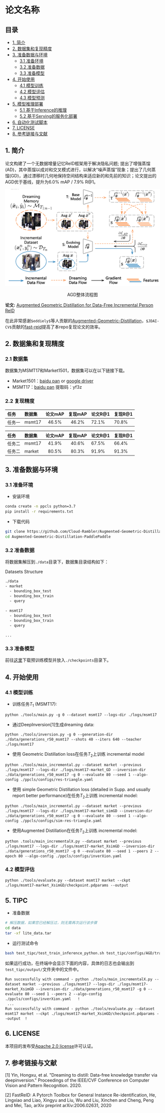 # 论文名称

## 目录

- [1. 简介]()
- [2. 数据集和复现精度]()
- [3. 准备数据与环境]()
    - [3.1 准备环境]()
    - [3.2 准备数据]()
    - [3.3 准备模型]()
- [4. 开始使用]()
    - [4.1 模型训练]()
    - [4.2 模型评估]()
    - [4.3 模型预测]()
- [5. 模型推理部署]()
    - [5.1 基于Inference的推理]()
    - [5.2 基于Serving的服务化部署]()
- [6. 自动化测试脚本]()
- [7. LICENSE]()
- [8. 参考链接与文献]()


## 1. 简介

论文构建了一个无数据增量记忆ReID框架用于解决隐私问题;
提出了增强蒸馏(AD)，其中蒸馏以成对和交叉模式进行，以解决“噪声蒸馏”现象；提出了几何蒸馏(GD)，通过漂移时几何地保持空间结构来适应新的和先前的知识；论文提出的AGD优于基线，提升为6.0% mAP / 7.9% R@1。

<div align="center">
<img src="./images/pipeline.png"  width = "600" />
<p>AGD整体流程图</p>
</div>

**论文:** [Augmented Geometric Distillation for Data-Free Incremental Person ReID](https://openaccess.thecvf.com/content/CVPR2022/html/Lu_Augmented_Geometric_Distillation_for_Data-Free_Incremental_Person_ReID_CVPR_2022_paper.html)



在此非常感谢`$eddiely$`等人贡献的[Augmented-Geometric-Distillation](https://github.com/eddielyc/Augmented-Geometric-Distillation)，`$JDAI-CV$`贡献的[fast-reid](https://github.com/JDAI-CV/fast-reid)提高了本repo复现论文的效率。



## 2. 数据集和复现精度

### 2.1 数据集
数据集为MSMT17和Market1501，数据集可以在以下链接下载。
* Market1501：[baidu pan](https://pan.baidu.com/s/1ntIi2Op) or [google driver](https://drive.google.com/file/d/0B8-rUzbwVRk0c054eEozWG9COHM/view)
* MSMT17：[baidu pan](https://pan.baidu.com/s/19-cKxL_UVKNHc7kqqp0GVg)  提取码：yf3z


### 2.2 复现精度
| 任务  | 数据集| 论文mAP|复现mAP|论文R@1 | 复现R@1  |  
| :--- | :--- |  :----:  | :--------: |  :----  |   :----  | 
|任务一|msmt17| 46.5%|   46.2%|72.1% |70.8%  |

| 任务  | 数据集    | 论文mAP | 复现mAP | 论文R@1 | 复现R@1 |
|:----|:-------|:-----:|:-----:|:------|:------| 
| 任务二 | msmt17 | 41.9% | 40.6% | 67.5% | 66.4% |
| 任务二 | market | 80.5% | 80.3% | 91.9%  | 91.3% |






## 3. 准备数据与环境


### 3.1 准备环境

* 安装环境

```bash
conda create -n ppcls python=3.7
pip install -r requirements.txt
```

* 下载代码

```bash
git clone https://github.com/Cloud-Rambler/Augmented-Geometric-Distillation-PaddlePaddle.git
cd Augmented-Geometric-Distillation-PaddlePaddle
```

### 3.2 准备数据

将数据集解压到`./data`目录下，数据集目录结构如下：

Datasets Structure
```
./data
- market
  - bounding_box_test
  - bounding_box_train
  - query
 
- msmt17
  - bounding_box_test
  - bounding_box_train
  - query

...
```

### 3.3 准备模型


前往[这里](https://paddle-imagenet-models-name.bj.bcebos.com/dygraph/others/resnet50-19c8e357_torch2paddle.pdparams)下载预训练模型并放入`./checkpoints`目录下。


## 4. 开始使用


### 4.1 模型训练

* 训练任务$T_1$ (MSMT17):
```
python ./tools/main.py -g 0 --dataset msmt17 --logs-dir ./logs/msmt17
```

* 通过DeepInversion[1]生成dreaming data:
```
python ./tools/inversion.py -g 0 --generation-dir ./data/generations_r50_msmt17 --shots 40 --iters 640 --teacher ./logs/msmt17
```

* 使用 Geometric Distillation loss在任务$T_2$上训练 incremental model
```
python ./tools/main_incremental.py --dataset market --previous ./logs/msmt17 --logs-dir ./logs/msmt17-market_GD --inversion-dir ./data/generations_r50_msmt17 -g 0 --evaluate 80 --seed 1 --algo-config ./ppcls/configs/res-triangle.yaml
```

* 使用 simple Geometric Distillation loss (detailed in Supp. and usually report better performance)在任务$T_2$上训练 incremental model:
```
python ./tools/main_incremental.py --dataset market --previous ./logs/msmt17 --logs-dir ./logs/msmt17-market_simGD --inversion-dir ./data/generations_r50_msmt17 -g 0 --evaluate 80 --seed 1 --algo-config ./ppcls/configs/sim-res-triangle.yaml
```

* 使用Augmented Distillation在任务$T_2$上训练 incremental model:
```
python .tools/main_incrementalX.py --dataset market --previous ./logs/msmt17 --logs-dir ./logs/msmt17-market_XsimGD --inversion-dir ./data/generations_r50_msmt17 -g 0 --evaluate 80 --seed 1 --peers 2 --epoch 80 --algo-config ./ppcls/configs/inverXion.yaml
```

### 4.2 模型评估

```angular2svg
python ./tools/evaluate.py --dataset msmt17 market --ckpt ./logs/msmt17-market_XsimGD/checkpoint.pdparams --output 
```

## 5. TIPC



* 准备数据

```bash
# 解压数据，如果您已经解压过，则无需再次运行该步骤
cd data
tar -xf lite_data.tar
```

* 运行测试命令

```bash
bash test_tipc/test_train_inference_python.sh test_tipc/configs/AGD/train_infer_python.txt lite_train_lite_infer
```

如果运行成功，在终端中会显示下面的内容，具体的日志也会输出到`test_tipc/output/`文件夹中的文件中。

```
Run successfully with command - python ./tools/main_incrementalX.py --dataset market --previous ./logs/msmt17 --logs-dir ./logs/msmt17-market_XsimGD --inversion-dir ./data/generations_r50_msmt17 -g 0 --evaluate 80 --seed 1 --peers 2 --algo-config ./ppcls/configs/inverXion.yaml   !  
 ...
Run successfully with command - python ./tools/evaluate.py --dataset msmt17 market --ckpt ./logs/msmt17-market_XsimGD/checkpoint.pdparams --output  !
```


## 6. LICENSE

本项目的发布受[Apache 2.0 license](./LICENSE)许可认证。

## 7. 参考链接与文献
[1] Yin, Hongxu, et al. "Dreaming to distill: Data-free knowledge transfer via deepinversion." Proceedings of the IEEE/CVF Conference on Computer Vision and Pattern Recognition. 2020.

[2] FastReID: A Pytorch Toolbox for General Instance Re-identification, He, Lingxiao and Liao, Xingyu and Liu, Wu and Liu, Xinchen and Cheng, Peng and Mei, Tao, arXiv preprint arXiv:2006.02631, 2020
